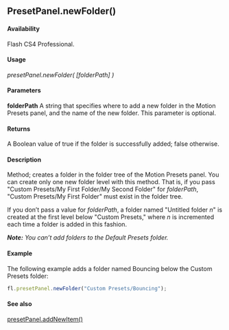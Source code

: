 ## PresetPanel.newFolder()

#### Availability

Flash CS4 Professional.

#### Usage

*presetPanel.newFolder( [folderPath] )*

#### Parameters

**folderPath** A string that specifies where to add a new folder in the Motion Presets panel, and the name of the new folder. This parameter is optional.

#### Returns

A Boolean value of true if the folder is successfully added; false otherwise.

#### Description

Method; creates a folder in the folder tree of the Motion Presets panel. You can create only one new folder level with this method. That is, if you pass "Custom Presets/My First Folder/My Second Folder" for *folderPath*, "Custom Presets/My First Folder" must exist in the folder tree.

If you don’t pass a value for *folderPath*, a folder named "Untitled folder *n*" is created at the first level below "Custom Presets," where *n* is incremented each time a folder is added in this fashion.

***Note:** You can’t add folders to the Default Presets folder.*

#### Example

The following example adds a folder named Bouncing below the Custom Presets folder:

```javascript
fl.presetPanel.newFolder("Custom Presets/Bouncing");

```
#### See also

[presetPanel.addNewItem()](../presetPanel_object/presetPanel.md)
